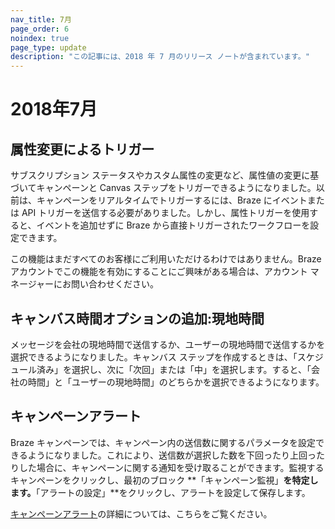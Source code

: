 ```yaml
---
nav_title: 7月
page_order: 6
noindex: true
page_type: update
description: "この記事には、2018 年 7 月のリリース ノートが含まれています。"
---
```

# 2018年7月

## 属性変更によるトリガー

サブスクリプション ステータスやカスタム属性の変更など、属性値の変更に基づいてキャンペーンと Canvas ステップをトリガーできるようになりました。以前は、キャンペーンをリアルタイムでトリガーするには、Braze にイベントまたは API トリガーを送信する必要がありました。しかし、属性トリガーを使用すると、イベントを追加せずに Braze から直接トリガーされたワークフローを設定できます。

この機能はまだすべてのお客様にご利用いただけるわけではありません。Braze アカウントでこの機能を有効にすることにご興味がある場合は、アカウント マネージャーにお問い合わせください。

## キャンバス時間オプションの追加:現地時間

メッセージを会社の現地時間で送信するか、ユーザーの現地時間で送信するかを選択できるようになりました。キャンバス ステップを作成するときは、「スケジュール済み」を選択し、次に「次回」または「中」を選択します。すると、「会社の時間」と「ユーザーの現地時間」のどちらかを選択できるようになります。

## キャンペーンアラート

Braze キャンペーンでは、キャンペーン内の送信数に関するパラメータを設定できるようになりました。これにより、送信数が選択した数を下回ったり上回ったりした場合に、キャンペーンに関する通知を受け取ることができます。監視するキャンペーンをクリックし、最初のブロック **「キャンペーン監視」**を特定します。**「アラートの設定」**をクリックし、アラートを設定して保存します。 

[キャンペーンアラート]({{site.baseurl}}/user_guide/engagement_tools/campaigns/scheduling_and_organizing/campaign_alerts/#campaign-alerts)の詳細については、こちらをご覧ください。

